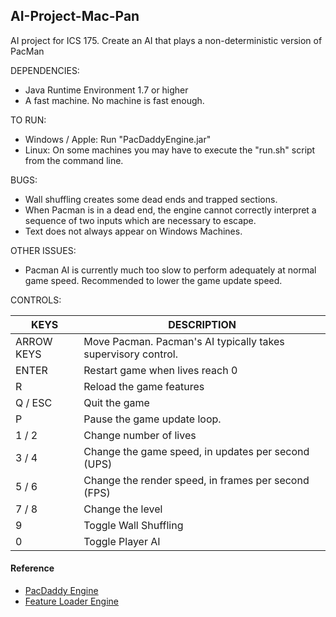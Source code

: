 ## AI-Project-Mac-Pan

AI project for ICS 175.  Create an AI that plays a non-deterministic version of PacMan

DEPENDENCIES: 
 - Java Runtime Environment 1.7 or higher
 - A fast machine.  No machine is fast enough.

TO RUN:
 - Windows / Apple: Run "PacDaddyEngine.jar"
 - Linux: On some machines you may have to execute the "run.sh" script from the command line. 

BUGS:
 - Wall shuffling creates some dead ends and trapped sections.
 - When Pacman is in a dead end, the engine cannot correctly interpret a sequence of two inputs which are necessary to escape.
 - Text does not always appear on Windows Machines.

OTHER ISSUES:
 - Pacman AI is currently much too slow to perform adequately at normal game speed.  Recommended to lower the game update speed.

CONTROLS:

| KEYS          | DESCRIPTION                                                    |
| ------------- | -------------------------------------------------------------- |
| ARROW KEYS    | Move Pacman.  Pacman's AI typically takes supervisory control. |
| ENTER         | Restart game when lives reach 0                                |
| R             | Reload the game features                                       |
| Q / ESC       | Quit the game                                                  |
| P             | Pause the game update loop.                                    |
| 1 / 2         | Change number of lives                                         |
| 3 / 4         | Change the game speed, in updates per second (UPS)             |
| 5 / 6         | Change the render speed, in frames per second (FPS)            |
| 7 / 8         | Change the level                                               |
| 9             | Toggle Wall Shuffling                                          |
| 0             | Toggle Player AI                                               |

#### Reference
- [PacDaddy Engine](https://github.com/misterdustinface/PacDaddy)
- [Feature Loader Engine](https://github.com/misterdustinface/FeatureLoader)

